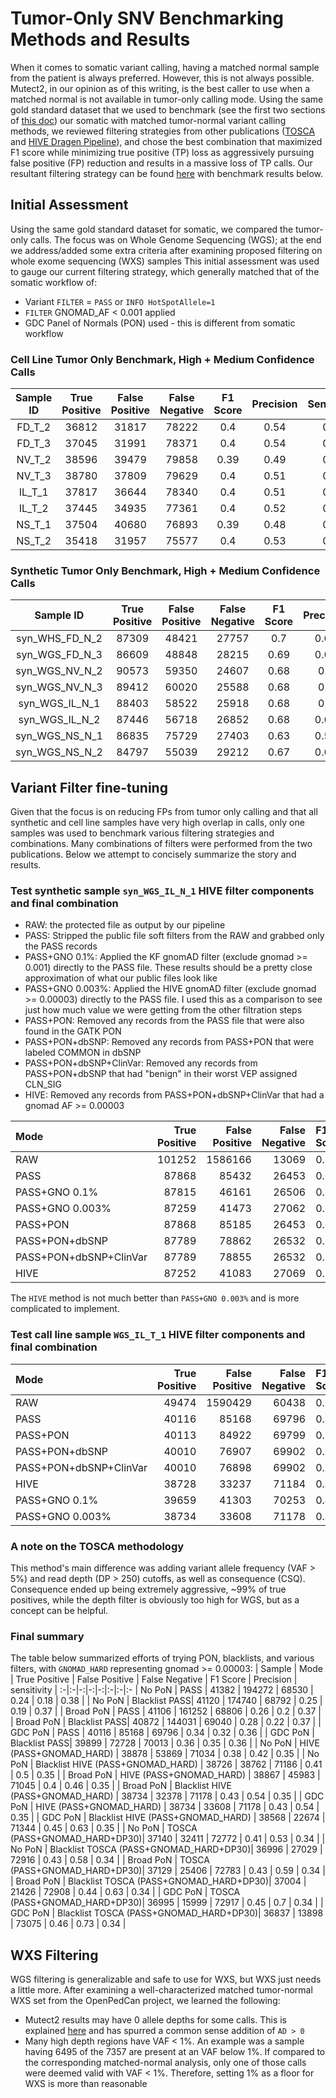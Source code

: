 # Tumor-Only SNV Benchmarking Methods and Results
When it comes to somatic variant calling, having a matched normal sample from the patient is always preferred.
However, this is not always possible.
Mutect2, in our opinion as of this writing, is the best caller to use when a matched normal is not available in tumor-only calling mode.
Using the same gold standard dataset that we used to benchmark (see the first two sections of [this doc](https://github.com/kids-first/kf-somatic-workflow/blob/feature/mb-add-bench-doc/docs/SOMATIC_SNV_BENCHMARK.md)) our somatic with matched tumor-normal variant calling methods, we reviewed filtering strategies from other publications ([TOSCA](https://academic.oup.com/bioinformaticsadvances/article/2/1/vbac070/6717791?login=false) and [HIVE Dragen Pipeline](https://www.fda.gov/science-research/fda-science-forum/hive-dragen-pipeline-enables-somatic-tumor-only-filtration)), and chose the best combination that maximized F1 score while minimizing true positive (TP) loss as aggressively pursuing false positive (FP) reduction and results in a massive loss of TP calls.
Our resultant filtering strategy can be found [here](https://github.com/kids-first/kf-tumor-workflow?tab=readme-ov-file#kids-first-drc-tumor-only-pipeline) with benchmark results below.

## Initial Assessment
Using the same gold standard dataset for somatic, we compared the tumor-only calls.
The focus was on Whole Genome Sequencing (WGS); at the end we address/added some extra criteria after examining proposed filtering on whole exome sequencing (WXS) samples
This initial assessment was used to gauge our current filtering strategy, which generally matched that of the somatic workflow of:
 - Variant `FILTER` = `PASS` or `INFO HotSpotAllele=1`
 - `FILTER` GNOMAD_AF < 0.001 applied
 - GDC Panel of Normals (PON) used - this is different from somatic workflow

### Cell Line Tumor Only Benchmark, High + Medium Confidence Calls
| Sample ID | True Positive | False Positive | False Negative | F1 Score | Precision | Sensitivity |
|:---:|:---:|:---:|:---:|:---:|:---:|:---:|
| FD_T_2|  36812 |  31817 |  78222 |  0.4 | 0.54 | 0.32 |
| FD_T_3|  37045 |  31991 |  78371 |  0.4 | 0.54 | 0.32 |
| NV_T_2|  38596 |  39479 |  79858 |  0.39 | 0.49 | 0.33 |
| NV_T_3|  38780 |  37809 |  79629 |  0.4 | 0.51 | 0.33 |
| IL_T_1|  37817 |  36644 |  78340 |  0.4 | 0.51 | 0.33 |
| IL_T_2|  37445 |  34935 |  77361 |  0.4 | 0.52 | 0.33 |
| NS_T_1|  37504 |  40680 |  76893 |  0.39 | 0.48 | 0.33 |
| NS_T_2|  35418 |  31957 |  75577 |  0.4 | 0.53 | 0.32 |
### Synthetic Tumor Only Benchmark, High + Medium Confidence Calls
| Sample ID | True Positive | False Positive | False Negative | F1 Score | Precision | Sensitivity |
|:---:|:---:|:---:|:---:|:---:|:---:|:---:|
| syn_WHS_FD_N_2|  87309 |  48421 |  27757 |  0.7 | 0.64 | 0.76 |
| syn_WGS_FD_N_3|  86609 |  48848 |  28215 |  0.69 | 0.64 | 0.75 |
| syn_WGS_NV_N_2|  90573 |  59350 |  24607 |  0.68 | 0.6 | 0.79 |
| syn_WGS_NV_N_3|  89412 |  60020 |  25588 |  0.68 | 0.6 | 0.78 |
| syn_WGS_IL_N_1|  88403 |  58522 |  25918 |  0.68 | 0.6 | 0.77 |
| syn_WGS_IL_N_2|  87446 |  56718 |  26852 |  0.68 | 0.61 | 0.77 |
| syn_WGS_NS_N_1|  86835 |  75729 |  27403 |  0.63 | 0.53 | 0.76 |
| syn_WGS_NS_N_2|  84797 |  55039 |  29212 |  0.67 | 0.61 | 0.74 |

## Variant Filter fine-tuning
Given that the focus is on reducing FPs from tumor only calling and that all synthetic and cell line samples have very high overlap in calls, only one samples was used to benchmark various filtering strategies and combinations.
Many combinations of filters were performed from the two publications.
Below we attempt to concisely summarize the story and results.  

### Test synthetic sample `syn_WGS_IL_N_1` HIVE filter components and final combination
- RAW: the protected file as output by our pipeline
- PASS: Stripped the public file soft filters from the RAW and grabbed only the PASS records
- PASS+GNO 0.1%: Applied the KF gnomAD filter (exclude gnomad >= 0.001) directly to the PASS file. These results should be a pretty close approximation of what our public files look like
- PASS+GNO 0.003%: Applied the HIVE gnomAD filter (exclude gnomad >= 0.00003) directly to the PASS file. I used this as a comparison to see just how much value we were getting from the other filtration steps
- PASS+PON: Removed any records from the PASS file that were also found in the GATK PON
- PASS+PON+dbSNP: Removed any records from PASS+PON that were labeled COMMON in dbSNP
- PASS+PON+dbSNP+ClinVar: Removed any records from PASS+PON+dbSNP that had "benign" in their worst VEP assigned CLN_SIG
- HIVE: Removed any records from PASS+PON+dbSNP+ClinVar that had a gnomad AF >= 0.00003

| Mode | True Positive | False Positive | False Negative | F1 Score | Precision | sensitivity |
:-|-:|-:|-:|:-|:-|:-
| RAW |  101252 |  1586166 |  13069 |  0.11 | 0.06 | 0.89 |
| PASS |  87868 |  85432 |  26453 |  0.61 | 0.51 | 0.77 |
| PASS+GNO 0.1% |  87815 |  46161 |  26506 |  0.71 | 0.66 | 0.77 |
| PASS+GNO 0.003% |  87259 |  41473 |  27062 |  0.72 | 0.68 | 0.76 |
| PASS+PON |  87868 |  85185 |  26453 |  0.61 | 0.51 | 0.77 |
| PASS+PON+dbSNP |  87789 |  78862 |  26532 |  0.62 | 0.53 | 0.77 |
| PASS+PON+dbSNP+ClinVar |  87789 |  78855 |  26532 |  0.62 | 0.53 | 0.77 |
| HIVE |  87252 |  41083 |  27069 |  0.72 | 0.68 | 0.76 |

The `HIVE` method is not much better than `PASS+GNO 0.003%` and is more complicated to implement.

### Test call line sample `WGS_IL_T_1` HIVE filter components and final combination

| Mode | True Positive | False Positive | False Negative | F1 Score | Precision | sensitivity |
:-|-:|-:|-:|:-|:-|:-
| RAW|  49474 |  1590429 |  60438 |  0.06 | 0.03 | 0.45 |
| PASS|  40116 |  85168 |  69796 |  0.34 | 0.32 | 0.36 |
| PASS+PON|  40113 |  84922 |  69799 |  0.34 | 0.32 | 0.36 |
| PASS+PON+dbSNP|  40010 |  76907 |  69902 |  0.35 | 0.34 | 0.36 |
| PASS+PON+dbSNP+ClinVar|  40010 |  76898 |  69902 |  0.35 | 0.34 | 0.36 |
| HIVE|  38728 |  33237 |  71184 |  0.43 | 0.54 | 0.35 |
| PASS+GNO 0.1%|  39659 |  41303 |  70253 |  0.42 | 0.49 | 0.36 |
| PASS+GNO 0.003%|  38734 |  33608 |  71178 |  0.43 | 0.54 | 0.35 |

### A note on the TOSCA methodology
This method's main difference was adding variant allele frequency (VAF > 5%) and read depth (DP > 250) cutoffs, as well as consequence (CSQ).
Consequence ended up being extremely aggressive, ~99% of true positives, while the depth filter is obviously too high for WGS, but as a concept can be helpful.
### Final summary
The table below summarized efforts of trying PON, blacklists, and various filters, with `GNOMAD_HARD` representing gnomad >= 0.00003:
| Sample | Mode | True Positive | False Positive | False Negative | F1 Score | Precision | sensitivity |
:-|:-|-:|-:|-:|:-|:-|:-
| No PoN | PASS |  41382 |  194272 |  68530 |  0.24 | 0.18 | 0.38 |
| No PoN | Blacklist PASS|  41120 |  174740 |  68792 |  0.25 | 0.19 | 0.37 |
| Broad PoN | PASS |  41106 |  161252 |  68806 |  0.26 | 0.2 | 0.37 |
| Broad PoN | Blacklist PASS|  40872 |  144031 |  69040 |  0.28 | 0.22 | 0.37 |
| GDC PoN | PASS |  40116 |  85168 |  69796 |  0.34 | 0.32 | 0.36 |
| GDC PoN | Blacklist PASS|  39899 |  72728 |  70013 |  0.36 | 0.35 | 0.36 |
| No PoN | HIVE (PASS+GNOMAD_HARD) |  38878 |  53869 |  71034 |  0.38 | 0.42 | 0.35 |
| No PoN | Blacklist HIVE (PASS+GNOMAD_HARD) |  38726 |  38762 |  71186 |  0.41 | 0.5 | 0.35 |
| Broad PoN | HIVE (PASS+GNOMAD_HARD) |  38867 |  45983 |  71045 |  0.4 | 0.46 | 0.35 |
| Broad PoN | Blacklist HIVE (PASS+GNOMAD_HARD) | 38734 |  32378 |  71178 |  0.43 | 0.54 | 0.35 |
| GDC PoN | HIVE (PASS+GNOMAD_HARD) |  38734 |  33608 |  71178 |  0.43 | 0.54 | 0.35 |
| GDC PoN | Blacklist HIVE (PASS+GNOMAD_HARD) | 38568 |  22674 |  71344 |  0.45 | 0.63 | 0.35 |
| No PoN | TOSCA (PASS+GNOMAD_HARD+DP30)|  37140 |  32411 |  72772 |  0.41 | 0.53 | 0.34 |
| No PoN | Blacklist TOSCA (PASS+GNOMAD_HARD+DP30)| 36996 |  27029 |  72916 |  0.43 | 0.58 | 0.34 |
| Broad PoN | TOSCA (PASS+GNOMAD_HARD+DP30)|  37129 |  25406 |  72783 |  0.43 | 0.59 | 0.34 |
| Broad PoN | Blacklist TOSCA (PASS+GNOMAD_HARD+DP30)| 37004 |  21426 |  72908 |  0.44 | 0.63 | 0.34 |
| GDC PoN | TOSCA (PASS+GNOMAD_HARD+DP30)|  36995 |  15999 |  72917 |  0.45 | 0.7 | 0.34 |
| GDC PoN | Blacklist TOSCA (PASS+GNOMAD_HARD+DP30)| 36837 |  13898 |  73075 |  0.46 | 0.73 | 0.34 |

## WXS Filtering
WGS filtering is generalizable and safe to use for WXS, but WXS just needs a little more. After examining a well-characterized matched tumor-normal WXS set from the OpenPedCan project, we learned the following:
 - Mutect2 results may have 0 allele depths for some calls. This is explained [here](https://gatk.broadinstitute.org/hc/en-us/articles/360035532252-Allele-Depth-AD-is-lower-than-expected) and has spurred a common sense addition of `AD > 0`
 - Many high depth regions have VAF < 1%. An example was a sample having 6495 of the 7357 are present at an VAF below 1%. If compared to the corresponding matched-normal analysis, only one of those calls were deemed valid with VAF < 1%. Therefore, setting 1% as a floor for WXS is more than reasonable
